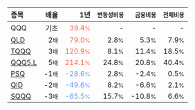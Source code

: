 | **종목** | **배율** | **1년** | **<small>변동성비용</small>** | **<small>금융비용</small>** | **<small>전체비용</small>** |
| :------- | -------: | ------: | --------------: | ------------: | ------------: |
| QQQ | 기초 | <span style="color: tomato">39.4<small>%</small></span> | - | - | - |
| [QLD](/qld/) | 2<small>배</small> | <span style="color: tomato">79.0<small>%</small></span> | 2.8<small>%</small> | 5.3<small>%</small> | 7.9<small>%</small> |
| [TQQQ](/tqqq/) | 3<small>배</small> | <span style="color: tomato">120.9<small>%</small></span> | 8.1<small>%</small> | 11.4<small>%</small> | 18.5<small>%</small> |
| [QQQ5.L](/qqq5/) | 5<small>배</small> | <span style="color: tomato">214.1<small>%</small></span> | 24.8<small>%</small> | 20.8<small>%</small> | 40.4<small>%</small> |
| [PSQ](/psq/) | -1<small>배</small> | <span style="color: cornflowerblue">-28.6<small>%</small></span> | 2.8<small>%</small> | -2.4<small>%</small> | 0.5<small>%</small> |
| [QID](/qid/) | -2<small>배</small> | <span style="color: cornflowerblue">-49.6<small>%</small></span> | 8.2<small>%</small> | -6.6<small>%</small> | 2.1<small>%</small> |
| [SQQQ](/sqqq/) | -3<small>배</small> | <span style="color: cornflowerblue">-65.5<small>%</small></span> | 15.7<small>%</small> | -10.8<small>%</small> | 6.6<small>%</small> |